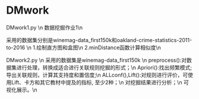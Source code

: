 # DMwork
DMwork1.py \n
数据挖掘作业1\n

采用的数据集分别是winemag-data_first150k和oakland-crime-statistics-2011-to-2016 \n
1.绘制直方图和盒图\n
2.minDistance函数计算相似度\n

DMwork2.py \n
采用的数据集是winemag-data_first150k \n
preprocess():对数据集进行处理，转换成适合进行关联规则挖掘的形式；\n
Apriori():找出频繁模式;导出关联规则，计算其支持度和置信度;\n
ALLconf(),Lift():对规则进行评价，可使用Lift、卡方和其它教材中提及的指标, 至少2种；\n
对挖掘结果进行分析；\n
可视化展示。\n





